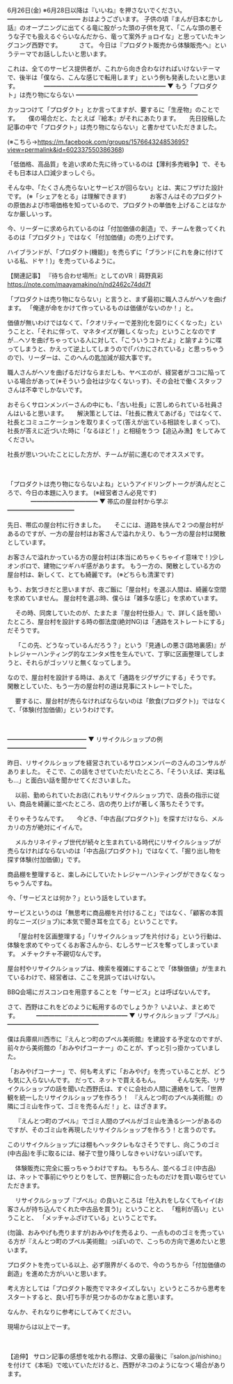 6月26日(金) ※6月28日以降は『いいね』を押さないでください。
━━━━━━━━━━━━
おはようございます。
子供の頃『まんが日本むかし話』のオープニングに出てくる竜に股がった頭の子供を見て、「こんな頭の悪そうな子でも扱えるぐらいなんだから、竜って案外チョロイな」と思っていたキングコング西野です。
　
　
さて。
今日は『プロダクト販売から体験販売へ』というテーマでお話ししたいと思います。

これは、全てのサービス提供者が、これから向き合わなければいけないテーマで、後半は「僕なら、こんな感じで転用します」という例も発表したいと思います。
　
　
　
━━━━━━━━━━━━━━━━━━━━
▼ もう「プロダクト」は売り物にならない
━━━━━━━━━━━━━━━━━━━━

カッコつけて「プロダクト」とか言ってますが、要するに「生産物」のことです。
　
僕の場合だと、たとえば『絵本』がそれにあたります。
　
先日投稿した記事の中で「プロダクト」は売り物にならない」と書かせていただきました。

(※こちら→https://m.facebook.com/groups/157664324853695?view=permalink&id=602337550386368)

「低価格、高品質」を追い求めた先に待っているのは【薄利多売戦争】で、そもそも日本は人口減少まっしぐら。

そんな中、「たくさん売らないとサービスが回らない」とは、実にフザけた設計です。
(※「シェアをとる」は理解できます)
　　
　
お客さんはそのプロダクトの原価および市場価格を知っているので、プロダクトの単価を上げることはなかなか厳しいっす。

今、リーダーに求められているのは「付加価値の創造」で、チームを救ってくれるのは「プロダクト」ではなく「付加価値」の売り上げです。

ハイブランドが、「プロダクト(機能)」を売らずに「ブランド(これを身に付けている私、ドヤ！)」を売っているように。
　

【関連記事】
『待ち合わせ場所』としてのVR｜蒔野真彩
 https://note.com/maayamakino/n/nd2462c74dd7f
　

「プロダクトは売り物にならない」と言うと、まず最初に職人さんがヘソを曲げます。
「俺達が命をかけて作っているものは価値がないのか！」と。

価値が無いわけではなくて、「クオリティーで差別化を図りにくくなった」ということと、「それに伴って、マネタイズが難しくなった」ということなのですが…ヘソを曲げちゃっている人に対して、「こういうコトだよ」と諭すように喋ってしまうと、かえって逆上してしまうので(「バカにされている」と思っちゃうので)、リーダーは、このへんの匙加減が超大事です。
　

職人さんがヘソを曲げるだけならまだしも、ヤベエのが、経営者がココに陥っている場合があって(※そういう会社は少なくないっす)、その会社で働くスタッフさんは不幸でしかないです。
　

おそらくサロンメンバーさんの中にも、「古い社長」に苦しめられている社員さんはいると思います。
　
解決策としては、「社長に教えてあげる」ではなくて、社長とコミュニケーションを取りまくって(答えが出ている相談をしまくって)、社長が答えに近づいた時に「なるほど！」と相槌をうつ【追込み漁】をしてみてください。

社長が思いついたことにした方が、チームが前に進むのでオススメです。

　

「プロダクトは売り物にならないよね」というアイドリングトークが済んだところで、今日の本題に入ります。
(※経営者さん必見です)
　
　
　
━━━━━━━━━━━
▼ 帯広の屋台村から学ぶ
━━━━━━━━━━━

先日、帯広の屋台村に行きました。
　
そこには、道路を挟んで２つの屋台村があるのですが、一方の屋台村はお客さんで溢れかえり、もう一方の屋台村は閑散としています。

お客さんで溢れかっている方の屋台村は(本当にめちゃくちゃイイ意味で！)少しオンボロで、建物にツギハギ感があります。
もう一方の、閑散としている方の屋台村は、新しくて、とても綺麗です。
(※どちらも清潔です)

もう、お気づきだと思いますが、夜ご飯に「屋台村」を選ぶ人間は、綺麗な空間を求めていません。
屋台村を選ぶ時、僕らは「雑多な感じ」を求めています。

　
その時、同席していたのが、たまたま『屋台村仕掛人』で、詳しく話を聞いたところ、屋台村を設計する時の御法度(絶対NG)は「通路をストレートにする」だそうです。

　
「この先、どうなっているんだろう？」という『見通しの悪さ(路地裏感)』がトレジャーハンティング的なエンタメ性を生んでいて、丁寧に区画整理してしまうと、それらがゴッソリと無くなってしまう。

なので、屋台村を設計する時は、あえて「通路をジグザグにする」そうです。
閑散としていた、もう一方の屋台村の道は見事にストレートでした。

　
要するに、屋台村が売らなければならないのは「飲食(プロダクト)」ではなくて、「体験(付加価値)」というわけです。

　

━━━━━━━━━━━━━
▼ リサイクルショップの例
━━━━━━━━━━━━━

昨日、リサイクルショップを経営されているサロンメンバーのさんのコンサルがありました。
そこで、この話をさせていただいたところ、「そういえば、実は私も…」と面白い話を聞かせてくださいました。

　
以前、勤められていたお店(これもリサイクルショップ)で、店長の指示に従い、商品を綺麗に並べたところ、店の売り上げが著しく落ちたそうです。

そりゃそうなんです。
　
今どき、「中古品(プロダクト)」を探すだけなら、メルカリの方が絶対にイイんで。

　
メルカリネイティブ世代が続々と生まれている時代にリサイクルショップが売らなければならないのは「中古品(プロダクト)」ではなくて、「掘り出し物を探す体験(付加価値)」です。

商品棚を整理すると、楽しみにしていたトレジャーハンティングができなくなっちゃうんですね。

今、「サービスとは何か？」という話をしています。
　

サービスというのは「無思考に商品棚を片付けること」ではなく、「顧客の本質的なニーズ(ジョブ)に本気で聞き耳を立てる」ということです。

　
「屋台村を区画整理する」「リサイクルショップを片付ける」という行動は、体験を求めてやってくるお客さんから、むしろサービスを奪ってしまっています。
メチャクチャ不親切なんです。

屋台村やリサイクルショップは、検索を複雑にすることで「体験価値」が生まれているわけで、経営者は、ここを見誤ってはいけない。

BBQ会場にガスコンロを用意することを「サービス」とは呼ばないんです。

さて、西野はこれをどのように転用するのでしょうか？
いよいよ、まとめです。
　
　
━━━━━━━━━━━━━━━
▼ リサイクルショップ『プペル』
━━━━━━━━━━━━━━━

僕は兵庫県川西市に『えんとつ町のプペル美術館』を建設する予定なのですが、前々から美術館の「おみやげコーナー」のことが、ずっと引っ掛かっていました。

「おみやげコーナー」で、何も考えずに「おみやげ」を売っていることが、どうも気に入らないんです。
だって、ネットで買えるもん。
　
　
そんな矢先、リサイクルショップの話を聞いた西野氏は、すぐに会社の人間に連絡をして、「世界観を統一したリサイクルショップを作ろう！　『えんとつ町のプペル美術館』の隣にゴミ山を作って、ゴミを売るんだ！」と、ほざきます。

　
『えんとつ町のプペル』でゴミ人間のプペルがゴミ山を漁るシーンがあるのですが、そのゴミ山を再現したリサイクルショップを作ろう！と言うのです。

このリサイクルショップには棚もヘッタクレもなさそうですし、向こうのゴミ(中古品)を手に取るには、梯子で登り降りしなきゃいけないっぽいです。

　
体験販売に完全に振っちゃうわけですね。
もちろん、並べるゴミ(中古品)は、ネットで事前にやりとりをして、世界観に合ったものだけを買い取らせていただきます。

　
リサイクルショップ『プペル』の良いところは「仕入れをしなくてもイイ(お客さんが持ち込んでくれた中古品を買う)」ということと、
「粗利が高い」ということと、
「メッチャふざけている」ということです。

(勿論、おみやげも売りますが)おみやげを売るより、一点もののゴミを売っている方が『えんとつ町のプペル美術館』っぽいので、こっちの方向で進めたいと思います。

プロダクトを売っている以上、必ず限界がくるので、今のうちから「付加価値の創造」を進めた方がいいと思います。

考え方としては「プロダクト販売でマネタイズしない」というところから思考をスタートすると、良い打ち手が見つかるのかなぁと思います。

なんか、それなりに参考にしてみてください。

現場からは以上でーす。

　

【追伸】
サロン記事の感想を呟かれる際は、文章の最後に『salon.jp/nishino』を付けて《本垢》で呟いていただけると、西野がネコのようになつく場合があります。
